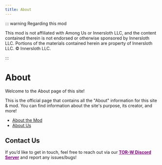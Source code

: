 ```yaml
---
title: About
---
```

::: warning Regarding this mod

This mod is not affiliated with Among Us or Innersloth LLC, and the content contained therein is not endorsed or otherwise sponsored by Innersloth LLC. Portions of the materials contained herein are property of Innersloth LLC. © Innersloth LLC.

:::

# About

Welcome to the About page of this site!

This is the official page that contains all the "About" information for this site & mod. You can find information about the site's purpose, its creator, and more!

- [About the Mod](/abouts/about/about-mod.html)
- [About Us](/abouts/about/aboutUs.html)

## Contact Us

If you’d like to get in touch, feel free to reach out via our <strong><a href="https://discord.gg/HczqtuBfcu" style="color:purple; font-weight: bold">TOR-W Discord Server</a></strong> and report any issues/bugs!
